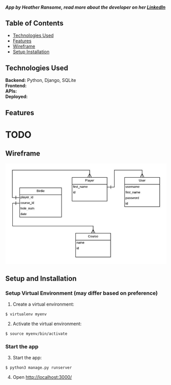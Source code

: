 ##### App by **Heather Ransome**, read more about the developer on her [LinkedIn](https://www.linkedin.com/in/siobahnv/)<br>

## Table of Contents
* [Technologies Used](#techused)
* [Features](#features)
* [Wireframe](#wireframe)
* [Setup Installation](#setup)

## <a name="techused"></a>Technologies Used
__Backend:__ Python, Django, SQLite<br>
__Frontend:__ <br>
__APIs:__ <br>
__Deployed:__ <br>

## <a name="features"></a>Features
# TODO

## <a name="wireframe"></a>Wireframe
![wireframe](https://github.com/siobahnv/django_base_example/blob/master/Birdie%20Boyz%20Model%20Diagram.jpeg) 

## <a name="setup"></a>Setup and Installation

### Setup Virtual Environment (may differ based on preference)

1. Create a virtual environment:
  ```
  $ virtualenv myenv
  ```

2. Activate the virtual environment:
  ```
  $ source myenv/bin/activate
  ```

### Start the app

3. Start the app:
  ```
  $ python3 manage.py runserver
  ```

4. Open [http://localhost:3000/](http://localhost:3000/)